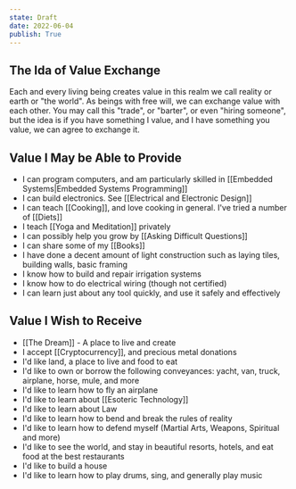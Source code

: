 ```yaml
---
state: Draft
date: 2022-06-04
publish: True
---
```



## The Ida of Value Exchange
Each and every living being creates value in this realm we call reality or earth or "the world". As beings with free will, we can exchange value with each other. You may call this "trade", or "barter", or even "hiring someone", but the idea is if you have something I value, and I have something you value, we can agree to exchange it. 

## Value I May be Able to Provide
- I can program computers, and am particularly skilled in [[Embedded Systems|Embedded Systems Programming]]
- I can build electronics. See  [[Electrical and Electronic Design]]
- I can teach [[Cooking]], and love cooking in general. I've tried a number of [[Diets]]
- I teach [[Yoga and Meditation]] privately
- I can possibly help you grow by [[Asking Difficult Questions]]
- I can share some of my [[Books]]
- I have done a decent amount of light construction such as laying tiles, building walls, basic framing
- I know how to build and repair irrigation systems
- I know how to do electrical wiring (though not certified)
- I can learn just about any tool quickly, and use it safely and effectively

## Value I Wish to Receive
- [[The Dream]] - A place to live and create
- I accept [[Cryptocurrency]], and precious metal donations
- I'd like land, a place to live and food to eat
- I'd like to own or borrow the following conveyances: yacht, van, truck, airplane, horse, mule, and more
- I'd like to learn how to fly an airplane
- I'd like to learn about [[Esoteric Technology]]
- I'd like to learn about Law
- I'd like to learn how to bend and break the rules of reality
- I'd like to learn how to defend myself (Martial Arts, Weapons, Spiritual and more)
- I'd like to see the world, and stay in beautiful resorts, hotels, and eat food at the best restaurants
- I'd like to build a house
- I'd like to learn how to play drums, sing, and generally play music

